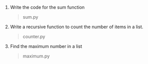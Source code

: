 1. Write the code for the sum function

    > sum.py

2. Write a recursive function to count the number of items in a list.

    > counter.py

3. Find the maximum number in a list

    > maximum.py